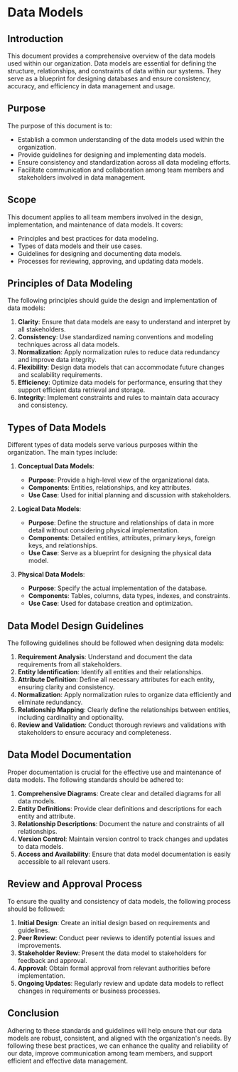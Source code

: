 # Data Models

## Introduction
This document provides a comprehensive overview of the data models used within our organization. Data models are essential for defining the structure, relationships, and constraints of data within our systems. They serve as a blueprint for designing databases and ensure consistency, accuracy, and efficiency in data management and usage.

## Purpose
The purpose of this document is to:
- Establish a common understanding of the data models used within the organization.
- Provide guidelines for designing and implementing data models.
- Ensure consistency and standardization across all data modeling efforts.
- Facilitate communication and collaboration among team members and stakeholders involved in data management.

## Scope
This document applies to all team members involved in the design, implementation, and maintenance of data models. It covers:
- Principles and best practices for data modeling.
- Types of data models and their use cases.
- Guidelines for designing and documenting data models.
- Processes for reviewing, approving, and updating data models.

## Principles of Data Modeling
The following principles should guide the design and implementation of data models:

1. **Clarity**: Ensure that data models are easy to understand and interpret by all stakeholders.
2. **Consistency**: Use standardized naming conventions and modeling techniques across all data models.
3. **Normalization**: Apply normalization rules to reduce data redundancy and improve data integrity.
4. **Flexibility**: Design data models that can accommodate future changes and scalability requirements.
5. **Efficiency**: Optimize data models for performance, ensuring that they support efficient data retrieval and storage.
6. **Integrity**: Implement constraints and rules to maintain data accuracy and consistency.

## Types of Data Models
Different types of data models serve various purposes within the organization. The main types include:

1. **Conceptual Data Models**:
   - **Purpose**: Provide a high-level view of the organizational data.
   - **Components**: Entities, relationships, and key attributes.
   - **Use Case**: Used for initial planning and discussion with stakeholders.

2. **Logical Data Models**:
   - **Purpose**: Define the structure and relationships of data in more detail without considering physical implementation.
   - **Components**: Detailed entities, attributes, primary keys, foreign keys, and relationships.
   - **Use Case**: Serve as a blueprint for designing the physical data model.

3. **Physical Data Models**:
   - **Purpose**: Specify the actual implementation of the database.
   - **Components**: Tables, columns, data types, indexes, and constraints.
   - **Use Case**: Used for database creation and optimization.

## Data Model Design Guidelines
The following guidelines should be followed when designing data models:

1. **Requirement Analysis**: Understand and document the data requirements from all stakeholders.
2. **Entity Identification**: Identify all entities and their relationships.
3. **Attribute Definition**: Define all necessary attributes for each entity, ensuring clarity and consistency.
4. **Normalization**: Apply normalization rules to organize data efficiently and eliminate redundancy.
5. **Relationship Mapping**: Clearly define the relationships between entities, including cardinality and optionality.
6. **Review and Validation**: Conduct thorough reviews and validations with stakeholders to ensure accuracy and completeness.

## Data Model Documentation
Proper documentation is crucial for the effective use and maintenance of data models. The following standards should be adhered to:

1. **Comprehensive Diagrams**: Create clear and detailed diagrams for all data models.
2. **Entity Definitions**: Provide clear definitions and descriptions for each entity and attribute.
3. **Relationship Descriptions**: Document the nature and constraints of all relationships.
4. **Version Control**: Maintain version control to track changes and updates to data models.
5. **Access and Availability**: Ensure that data model documentation is easily accessible to all relevant users.

## Review and Approval Process
To ensure the quality and consistency of data models, the following process should be followed:

1. **Initial Design**: Create an initial design based on requirements and guidelines.
2. **Peer Review**: Conduct peer reviews to identify potential issues and improvements.
3. **Stakeholder Review**: Present the data model to stakeholders for feedback and approval.
4. **Approval**: Obtain formal approval from relevant authorities before implementation.
5. **Ongoing Updates**: Regularly review and update data models to reflect changes in requirements or business processes.

## Conclusion
Adhering to these standards and guidelines will help ensure that our data models are robust, consistent, and aligned with the organization's needs. By following these best practices, we can enhance the quality and reliability of our data, improve communication among team members, and support efficient and effective data management.

